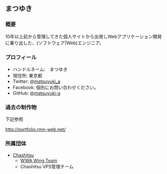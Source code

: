 
## まつゆき

### 概要
10年以上前から管理してきた個人サイトから出発しWebアプリケーション開発に乗り出した、(ソフトウェア|Web)エンジニア。

### プロフィール
- ハンドルネーム:　まつゆき
- 現住所: 東京都
- Twitter: @[matsuyuki_a](https://twitter.com/matsuyuki_a)
- Facebook: 個別にお問い合わせください。
- GitHub: @[matsuyuki-a](https://github.com/matsuyuki-a)

### 過去の制作物

下記参照

http://portfolio.rmn-web.net/

### 所属団体
- [Chashitsu](https://chashitsu.org/)
  - [WWA Wing Team](https://wwawing.com/)
  - Chashitsu VPS管理チーム
